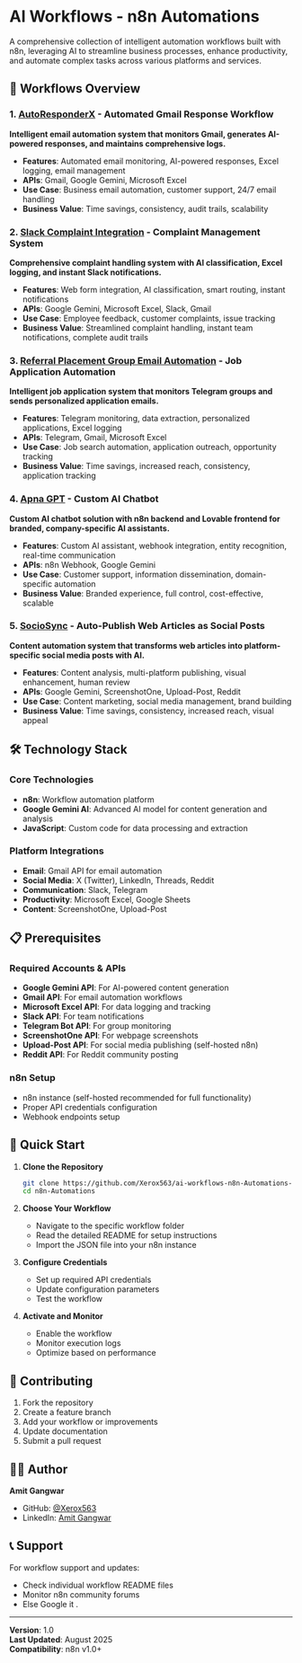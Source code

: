 # AI Workflows - n8n Automations

A comprehensive collection of intelligent automation workflows built with n8n, leveraging AI to streamline business processes, enhance productivity, and automate complex tasks across various platforms and services.

## 🚀 Workflows Overview

### 1. [AutoResponderX](AutoResponderX/) - Automated Gmail Response Workflow
**Intelligent email automation system that monitors Gmail, generates AI-powered responses, and maintains comprehensive logs.**

- **Features**: Automated email monitoring, AI-powered responses, Excel logging, email management
- **APIs**: Gmail, Google Gemini, Microsoft Excel
- **Use Case**: Business email automation, customer support, 24/7 email handling
- **Business Value**: Time savings, consistency, audit trails, scalability

### 2. [Slack Complaint Integration](Slack%20Complaint%20Integration%20and%20Logging/) - Complaint Management System
**Comprehensive complaint handling system with AI classification, Excel logging, and instant Slack notifications.**

- **Features**: Web form integration, AI classification, smart routing, instant notifications
- **APIs**: Google Gemini, Microsoft Excel, Slack, Gmail
- **Use Case**: Employee feedback, customer complaints, issue tracking
- **Business Value**: Streamlined complaint handling, instant team notifications, complete audit trails

### 3. [Referral Placement Group Email Automation](Referral%20Placement%20Group%20Email%20Automation/) - Job Application Automation
**Intelligent job application system that monitors Telegram groups and sends personalized application emails.**

- **Features**: Telegram monitoring, data extraction, personalized applications, Excel logging
- **APIs**: Telegram, Gmail, Microsoft Excel
- **Use Case**: Job search automation, application outreach, opportunity tracking
- **Business Value**: Time savings, increased reach, consistency, application tracking

### 4. [Apna GPT](Apna%20GPT%20%28Custom%20Chatbot%29/) - Custom AI Chatbot
**Custom AI chatbot solution with n8n backend and Lovable frontend for branded, company-specific AI assistants.**

- **Features**: Custom AI assistant, webhook integration, entity recognition, real-time communication
- **APIs**: n8n Webhook, Google Gemini
- **Use Case**: Customer support, information dissemination, domain-specific automation
- **Business Value**: Branded experience, full control, cost-effective, scalable

### 5. [SocioSync](SocioSync/) - Auto-Publish Web Articles as Social Posts
**Content automation system that transforms web articles into platform-specific social media posts with AI.**

- **Features**: Content analysis, multi-platform publishing, visual enhancement, human review
- **APIs**: Google Gemini, ScreenshotOne, Upload-Post, Reddit
- **Use Case**: Content marketing, social media management, brand building
- **Business Value**: Time savings, consistency, increased reach, visual appeal

## 🛠️ Technology Stack

### Core Technologies
- **n8n**: Workflow automation platform
- **Google Gemini AI**: Advanced AI model for content generation and analysis
- **JavaScript**: Custom code for data processing and extraction

### Platform Integrations
- **Email**: Gmail API for email automation
- **Social Media**: X (Twitter), LinkedIn, Threads, Reddit
- **Communication**: Slack, Telegram
- **Productivity**: Microsoft Excel, Google Sheets
- **Content**: ScreenshotOne, Upload-Post

## 📋 Prerequisites

### Required Accounts & APIs
- **Google Gemini API**: For AI-powered content generation
- **Gmail API**: For email automation workflows
- **Microsoft Excel API**: For data logging and tracking
- **Slack API**: For team notifications
- **Telegram Bot API**: For group monitoring
- **ScreenshotOne API**: For webpage screenshots
- **Upload-Post API**: For social media publishing (self-hosted n8n)
- **Reddit API**: For Reddit community posting

### n8n Setup
- n8n instance (self-hosted recommended for full functionality)
- Proper API credentials configuration
- Webhook endpoints setup

## 🚀 Quick Start

1. **Clone the Repository**
   ```bash
   git clone https://github.com/Xerox563/ai-workflows-n8n-Automations-.git
   cd n8n-Automations
   ```

2. **Choose Your Workflow**
   - Navigate to the specific workflow folder
   - Read the detailed README for setup instructions
   - Import the JSON file into your n8n instance

3. **Configure Credentials**
   - Set up required API credentials
   - Update configuration parameters
   - Test the workflow

4. **Activate and Monitor**
   - Enable the workflow
   - Monitor execution logs
   - Optimize based on performance

## 🤝 Contributing

1. Fork the repository
2. Create a feature branch
3. Add your workflow or improvements
4. Update documentation
5. Submit a pull request

## 👨‍💻 Author

**Amit Gangwar**
- GitHub: [@Xerox563](https://github.com/Xerox563)
- LinkedIn: [Amit Gangwar](https://www.linkedin.com/in/amit-gangwar-a63174250)

## 📞 Support

For workflow support and updates:
- Check individual workflow README files
- Monitor n8n community forums
- Else Google it .

---

**Version**: 1.0  
**Last Updated**: August 2025  
**Compatibility**: n8n v1.0+ 
